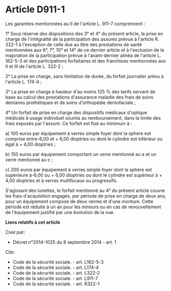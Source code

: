# Article D911-1

Les garanties mentionnées au II de l'article L. 911-7 comprennent : 

1° Sous réserve des dispositions des 3° et 4° du présent article, la prise en charge de l'intégralité de la participation des
assurés prévue à l'article R. 322-1 à l'exception de celle due au titre des prestations de santé mentionnées aux 6°, 7°, 10°
et 14° de ce dernier article et à l'exclusion de la majoration de la participation prévue à l'avant-dernier alinéa de
l'article L. 162-5-3 et des participations forfaitaires et des franchises mentionnées aux II et III de l'article L. 322-2 ; 

2° La prise en charge, sans limitation de durée, du forfait journalier prévu à l'article L. 174-4 ; 

3° La prise en charge à hauteur d'au moins 125 % des tarifs servant de base au calcul des prestations d'assurance maladie des
frais de soins dentaires prothétiques et de soins d'orthopédie dentofaciale ; 

4° Un forfait de prise en charge des dispositifs médicaux d'optique médicale à usage individuel soumis au remboursement, dans
la limite des frais exposés par l'assuré. Ce forfait est fixé au minimum à : 

a) 100 euros par équipement à verres simple foyer dont la sphère est comprise entre-6,00 et + 6,00 dioptries ou dont le
cylindre est inférieur ou égal à + 4,00 dioptries ; 

b) 150 euros par équipement comportant un verre mentionné au a et un verre mentionné au c ; 

c) 200 euros par équipement à verres simple foyer dont la sphère est supérieure à-6,00 ou + 6,00 dioptries ou dont le
cylindre est supérieur à + 4,00 dioptries et à verres multifocaux ou progressifs. 

S'agissant des lunettes, le forfait mentionné au 4° du présent article couvre les frais d'acquisition engagés, par période de
prise en charge de deux ans, pour un équipement composé de deux verres et d'une monture. Cette période est réduite à un an
pour les mineurs ou en cas de renouvellement de l'équipement justifié par une évolution de la vue.

**Liens relatifs à cet article**

_Créé par_:

  - Décret n°2014-1025 du 8 septembre 2014 - art. 1

_Cite_:

  - Code de la sécurité sociale. - art. L162-5-3
  - Code de la sécurité sociale. - art. L174-4
  - Code de la sécurité sociale. - art. L322-2
  - Code de la sécurité sociale. - art. L911-7
  - Code de la sécurité sociale. - art. R322-1
